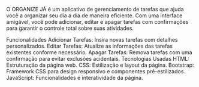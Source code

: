 O ORGANIZE JÁ é um aplicativo de gerenciamento de tarefas que ajuda você a organizar seu dia a dia de maneira eficiente. 
Com uma interface amigável, você pode adicionar, editar e apagar tarefas com confirmações para 
garantir o controle total sobre suas atividades.

Funcionalidades
Adicionar Tarefas: Insira novas tarefas com detalhes personalizados.
Editar Tarefas: Atualize as informações das tarefas existentes conforme necessário.
Apagar Tarefas: Remova tarefas com uma confirmação para evitar exclusões acidentais.
Tecnologias Usadas
HTML: Estruturação da página web.
CSS: Estilização e layout da página.
Bootstrap: Framework CSS para design responsivo e componentes pré-estilizados.
JavaScript: Funcionalidades e interatividade da página.
